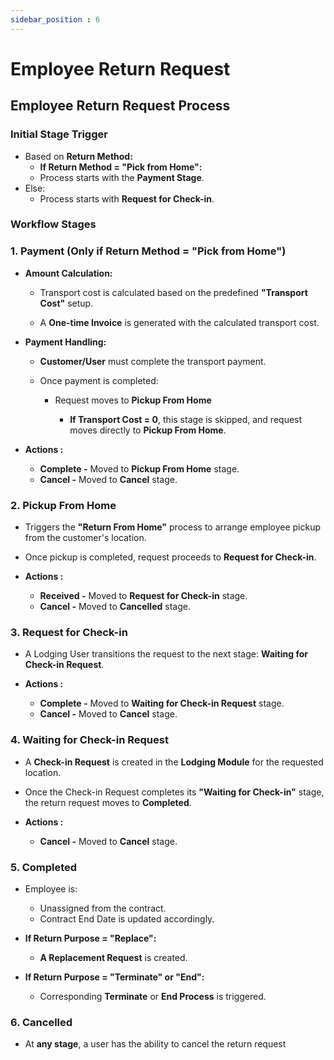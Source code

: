 ```yaml
---
sidebar_position : 6
---
```


# Employee Return Request

## Employee Return Request Process

### Initial Stage Trigger

  - Based on **Return Method:**
    - **If Return Method = "Pick from Home":**
    - Process starts with the **Payment Stage**.
  - Else:
    - Process starts with **Request for Check-in**.

### Workflow Stages

### 1. Payment (Only if Return Method = "Pick from Home")

  - **Amount Calculation:**

    - Transport cost is calculated based on the predefined **"Transport Cost"** setup.

    - A **One-time Invoice** is generated with the calculated transport cost.

  - **Payment Handling:**

    - **Customer/User** must complete the transport payment.

    - Once payment is completed:

      - Request moves to **Pickup From Home**

        - **If Transport Cost = 0**, this stage is skipped, and request moves directly to **Pickup From Home**.

  - **Actions :**
    - **Complete -** Moved to **Pickup From Home** stage.
    - **Cancel -** Moved to **Cancel** stage.

### 2. Pickup From Home

  - Triggers the **"Return From Home"** process to arrange employee pickup from the customer's location.

  - Once pickup is completed, request proceeds to **Request for Check-in**.

  - **Actions :**
    - **Received -** Moved to **Request for Check-in** stage.
    - **Cancel -** Moved to **Cancelled** stage.

### 3. Request for Check-in

  - A Lodging User transitions the request to the next stage: **Waiting for Check-in Request**.

  - **Actions :**
    - **Complete -** Moved to **Waiting for Check-in Request** stage.
    - **Cancel -** Moved to **Cancel** stage.

### 4. Waiting for Check-in Request

  - A **Check-in Request** is created in the **Lodging Module** for the requested location.

  - Once the Check-in Request completes its **"Waiting for Check-in"** stage, the return request moves to **Completed**.

  - **Actions :**
    - **Cancel -** Moved to **Cancel** stage.

### 5. Completed

  - Employee is:
    - Unassigned from the contract.
    - Contract End Date is updated accordingly.

  - **If Return Purpose = "Replace":**
    - **A Replacement Request** is created.

  - **If Return Purpose = "Terminate" or "End":**
    - Corresponding **Terminate** or **End Process** is triggered.

### 6. Cancelled

  - At **any stage**, a user has the ability to cancel the return request